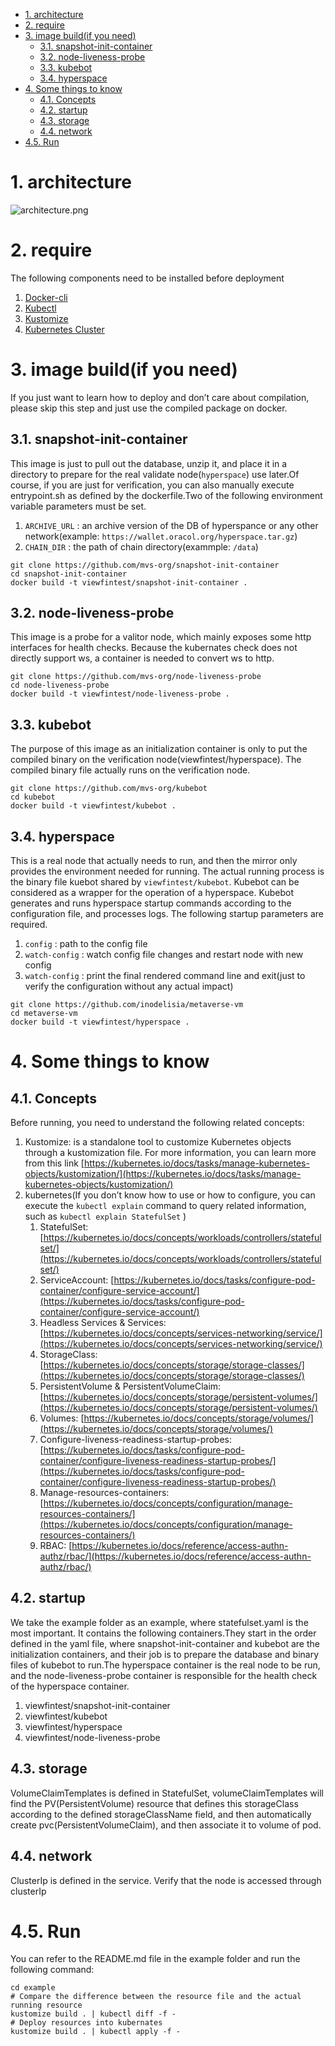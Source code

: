 
<!-- TOC -->

- [1. architecture](#1-architecture)
- [2. require](#2-require)
- [3. image build(if you need)](#3-image-buildif-you-need)
  - [3.1. snapshot-init-container](#31-snapshot-init-container)
  - [3.2. node-liveness-probe](#32-node-liveness-probe)
  - [3.3. kubebot](#33-kubebot)
  - [3.4. hyperspace](#34-hyperspace)
- [4. Some things to know](#4-some-things-to-know)
  - [4.1. Concepts](#41-concepts)
  - [4.2. startup](#42-startup)
  - [4.3. storage](#43-storage)
  - [4.4. network](#44-network)
- [4.5. Run](#45-run)

<!-- /TOC -->
# 1. architecture

![architecture.png](https://files.slack.com/files-pri/T01FTLT4KND-F027APWTZFC/architecture.png)


# 2. require

The following components need to be installed before deployment

1. [Docker-cli](https://docs.docker.com/docker-for-mac/install/)
2. [Kubectl](https://kubernetes.io/docs/tasks/tools/)
3. [Kustomize](https://kubernetes.io/docs/tasks/manage-kubernetes-objects/kustomization/)
3. [Kubernetes Cluster](https://kubernetes.io/docs/setup/production-environment/tools/)

# 3. image build(if you need)

If you just want to learn how to deploy and don’t care about compilation, please skip this step and just use the compiled package on docker.

## 3.1. snapshot-init-container

This image is just to pull out the database, unzip it, and place it in a directory to prepare for the real validate node(`hyperspace`) use later.Of course, if you are just for verification, you can also manually execute entrypoint.sh as defined by the dockerfile.Two of the following environment variable parameters must be set.

1. `ARCHIVE_URL` : an archive version of the DB of hyperspance or any other network(example: `https://wallet.oracol.org/hyperspace.tar.gz`)
2. `CHAIN_DIR` : the path of chain directory(exammple: `/data`)

```shell
git clone https://github.com/mvs-org/snapshot-init-container
cd snapshot-init-container
docker build -t viewfintest/snapshot-init-container .
```

## 3.2. node-liveness-probe

This image is a probe for a valitor node, which mainly exposes some http interfaces for health checks. Because the kubernates check does not directly support ws, a container is needed to convert ws to http.

```shell
git clone https://github.com/mvs-org/node-liveness-probe
cd node-liveness-probe
docker build -t viewfintest/node-liveness-probe .
```

## 3.3. kubebot

The purpose of this image as an initialization container is only to put the compiled binary on the verification node(viewfintest/hyperspace). The compiled binary file actually runs on the verification node.

```shell
git clone https://github.com/mvs-org/kubebot
cd kubebot
docker build -t viewfintest/kubebot .
```

## 3.4. hyperspace

This is a real node that actually needs to run, and then the mirror only provides the environment needed for running. The actual running process is the binary file kuebot shared by `viewfintest/kubebot`. Kubebot can be considered as a wrapper for the operation of a hyperspace. Kubebot generates and runs hyperspace startup commands according to the configuration file, and processes logs. The following startup parameters are required.

1. `config` : path to the config file
2. `watch-config` : watch config file changes and restart node with new config
3. `watch-config` : print the final rendered command line and exit(just to verify the configuration without any actual impact)

```shell
git clone https://github.com/inodelisia/metaverse-vm
cd metaverse-vm
docker build -t viewfintest/hyperspace .
```

# 4. Some things to know

## 4.1. Concepts

Before running, you need to understand the following related concepts:

1. Kustomize: is a standalone tool to customize Kubernetes objects through a kustomization file. For more information, you can learn more from this link [https://kubernetes.io/docs/tasks/manage-kubernetes-objects/kustomization/](https://kubernetes.io/docs/tasks/manage-kubernetes-objects/kustomization/)
2. kubernetes(If you don’t know how to use or how to configure, you can execute the `kubectl explain` command to query related information, such as `kubectl explain StatefulSet` )
   1. StatefulSet: [https://kubernetes.io/docs/concepts/workloads/controllers/statefulset/](https://kubernetes.io/docs/concepts/workloads/controllers/statefulset/)
   2. ServiceAccount: [https://kubernetes.io/docs/tasks/configure-pod-container/configure-service-account/](https://kubernetes.io/docs/tasks/configure-pod-container/configure-service-account/)
   3. Headless Services & Services: [https://kubernetes.io/docs/concepts/services-networking/service/](https://kubernetes.io/docs/concepts/services-networking/service/)
   4. StorageClass: [https://kubernetes.io/docs/concepts/storage/storage-classes/](https://kubernetes.io/docs/concepts/storage/storage-classes/)
   5. PersistentVolume & PersistentVolumeClaim: [https://kubernetes.io/docs/concepts/storage/persistent-volumes/](https://kubernetes.io/docs/concepts/storage/persistent-volumes/)
   6. Volumes: [https://kubernetes.io/docs/concepts/storage/volumes/](https://kubernetes.io/docs/concepts/storage/volumes/)
   7. Configure-liveness-readiness-startup-probes:[https://kubernetes.io/docs/tasks/configure-pod-container/configure-liveness-readiness-startup-probes/](https://kubernetes.io/docs/tasks/configure-pod-container/configure-liveness-readiness-startup-probes/)
   8. Manage-resources-containers: [https://kubernetes.io/docs/concepts/configuration/manage-resources-containers/](https://kubernetes.io/docs/concepts/configuration/manage-resources-containers/)
   9. RBAC: [https://kubernetes.io/docs/reference/access-authn-authz/rbac/](https://kubernetes.io/docs/reference/access-authn-authz/rbac/)


## 4.2. startup

We take the example folder as an example, where statefulset.yaml is the most important. It contains the following containers.They start in the order defined in the yaml file, where snapshot-init-container and kubebot are the initialization containers, and their job is to prepare the database and binary files of kubebot to run.The hyperspace container is the real node to be run, and the node-liveness-probe container is responsible for the health check of the hyperspace container.

1. viewfintest/snapshot-init-container
2. viewfintest/kubebot
3. viewfintest/hyperspace
4. viewfintest/node-liveness-probe

## 4.3. storage

VolumeClaimTemplates is defined in StatefulSet, volumeClaimTemplates will find the PV(PersistentVolume) resource that defines this storageClass according to the defined storageClassName field, and then automatically create pvc(PersistentVolumeClaim), and then associate it to volume of pod.

## 4.4. network

ClusterIp is defined in the service. Verify that the node is accessed through clusterIp

# 4.5. Run

You can refer to the README.md file in the example folder and run the following command:

```shell
cd example
# Compare the difference between the resource file and the actual running resource
kustomize build . | kubectl diff -f -
# Deploy resources into kubernates
kustomize build . | kubectl apply -f -
```